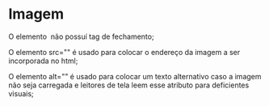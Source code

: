 # Imagem
O elemento <img> não possuí tag de fechamento;

O elemento src="" é usado para colocar o endereço da imagem a ser incorporada no html;

O elemento alt="" é usado para colocar um texto alternativo caso a imagem não seja carregada e leitores de tela leem esse atributo para deficientes visuais;
